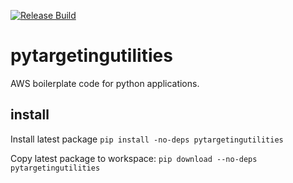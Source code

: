 [![Release Build](https://github.com/emetriq/pytargetingutilities/actions/workflows/release.yaml/badge.svg)](https://github.com/emetriq/pytargetingutilities/actions/workflows/release.yaml)
# pytargetingutilities

AWS boilerplate code for python applications.

## install

Install latest package
`pip install -no-deps pytargetingutilities`

Copy latest package to workspace:
`pip download --no-deps pytargetingutilities`

